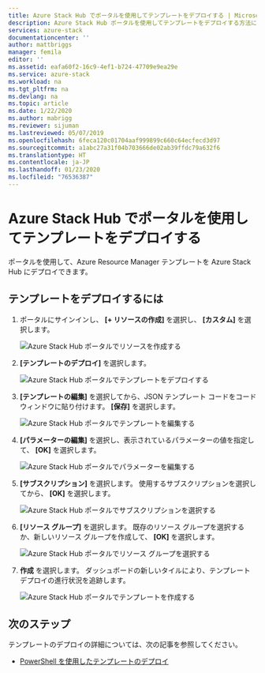 ```yaml
---
title: Azure Stack Hub でポータルを使用してテンプレートをデプロイする | Microsoft Docs
description: Azure Stack Hub ポータルを使用してテンプレートをデプロイする方法について学習します。
services: azure-stack
documentationcenter: ''
author: mattbriggs
manager: femila
editor: ''
ms.assetid: eafa60f2-16c9-4ef1-b724-47709e9ea29e
ms.service: azure-stack
ms.workload: na
ms.tgt_pltfrm: na
ms.devlang: na
ms.topic: article
ms.date: 1/22/2020
ms.author: mabrigg
ms.reviewer: sijuman
ms.lastreviewed: 05/07/2019
ms.openlocfilehash: 6feca120c01704aaf999899c660c64ecfecd3d97
ms.sourcegitcommit: a1abc27a31f04b703666de02ab39ffdc79a632f6
ms.translationtype: HT
ms.contentlocale: ja-JP
ms.lasthandoff: 01/23/2020
ms.locfileid: "76536387"
---
```

# <a name="deploy-a-template-using-the-portal-in-azure-stack-hub"></a>Azure Stack Hub でポータルを使用してテンプレートをデプロイする

ポータルを使用して、Azure Resource Manager テンプレートを Azure Stack Hub にデプロイできます。

## <a name="to-deploy-a-template"></a>テンプレートをデプロイするには

1. ポータルにサインインし、 **[+ リソースの作成]** を選択し、 **[カスタム]** を選択します。

   ![Azure Stack Hub ポータルでリソースを作成する](media/azure-stack-deploy-template-portal/template-deploy1.png)

1. **[テンプレートのデプロイ]** を選択します。

   ![Azure Stack Hub ポータルでテンプレートをデプロイする](media/azure-stack-deploy-template-portal/template-deploy2.png)

1. **[テンプレートの編集]** を選択してから、JSON テンプレート コードをコード ウィンドウに貼り付けます。 **[保存]** を選択します。

   ![Azure Stack Hub ポータルでテンプレートを編集する](media/azure-stack-deploy-template-portal/template-deploy3.png)

1. **[パラメーターの編集]** を選択し、表示されているパラメーターの値を指定して、 **[OK]** を選択します。

   ![Azure Stack Hub ポータルでパラメーターを編集する](media/azure-stack-deploy-template-portal/template-deploy4.png)

1. **[サブスクリプション]** を選択します。 使用するサブスクリプションを選択してから、 **[OK]** を選択します。

   ![Azure Stack Hub ポータルでサブスクリプションを選択する](media/azure-stack-deploy-template-portal/template-deploy5.png)

1. **[リソース グループ]** を選択します。 既存のリソース グループを選択するか、新しいリソース グループを作成して、 **[OK]** を選択します。

   ![Azure Stack Hub ポータルでリソース グループを選択する](media/azure-stack-deploy-template-portal/template-deploy6.png)

1. **作成** を選択します。 ダッシュボードの新しいタイルにより、テンプレート デプロイの進行状況を追跡します。

   ![Azure Stack Hub ポータルでテンプレートを作成する](media/azure-stack-deploy-template-portal/template-deploy7.png)

## <a name="next-steps"></a>次のステップ

テンプレートのデプロイの詳細については、次の記事を参照してください。

- [PowerShell を使用したテンプレートのデプロイ](azure-stack-deploy-template-powershell.md)
